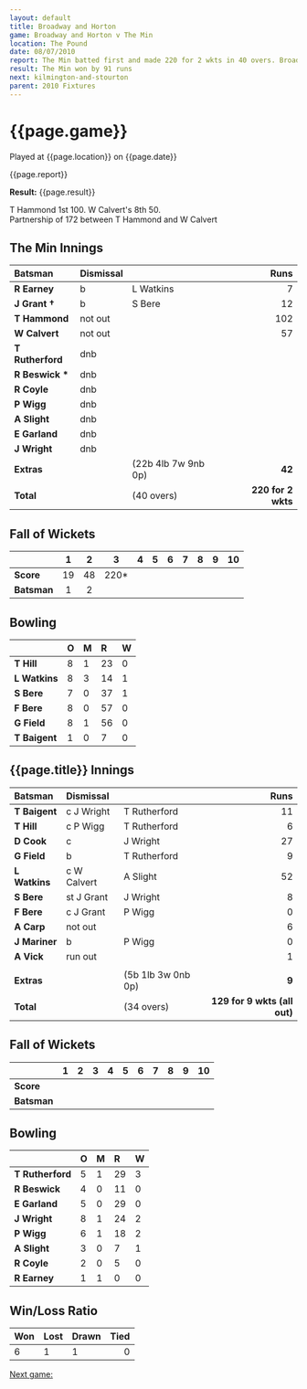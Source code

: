 ```yaml
---
layout: default
title: Broadway and Horton
game: Broadway and Horton v The Min
location: The Pound
date: 08/07/2010
report: The Min batted first and made 220 for 2 wkts in 40 overs. Broadway and Horton replied with 129 for 9 wkts (all out) in 34 overs
result: The Min won by 91 runs
next: kilmington-and-stourton
parent: 2010 Fixtures
---
```


# {{page.game}}

Played at {{page.location}} on {{page.date}}

{{page.report}}

**Result:** {{page.result}}

T Hammond 1st 100. W Calvert's 8th 50.<br />
Partnership of 172 between T Hammond and W Calvert

## The Min Innings

| Batsman | Dismissal |  | Runs |
|:---|:---|---|---:|
| **R Earney** | b | L Watkins | 7 |
| **J Grant &#8224;** | b | S Bere | 12 |
| **T Hammond** | not out |  | 102 |
| **W Calvert** |not out |   | 57 |
| **T Rutherford** | dnb |  |  |
| **R Beswick &#42;** | dnb |  |  |
| **R Coyle** | dnb |  |  |
| **P Wigg** | dnb |  |  |
| **A Slight** | dnb |  |  |
| **E Garland** | dnb |  |  |
| **J Wright** | dnb |  |  |
| **Extras** | | (22b 4lb 7w 9nb 0p) | **42** |
| **Total** | | (40 overs) | ****220 for 2 wkts**** |

## Fall of Wickets

| | 1 | 2 | 3 | 4 | 5 | 6 | 7 | 8 | 9 | 10 |
|---|:---:|:---:|:---:|:---:|:---:|:---:|:---:|:---:|:---:|:---:|
| **Score** | 19 | 48 | 220&#42; |  |  |  |  |  |  |  |
| **Batsman** | 1 | 2 |  |  |  |  |  |  |  |  |

## Bowling

| | O | M | R | W |
|---|:---|:---|:---|:---|
| **T Hill** | 8 | 1 | 23 | 0 |
| **L Watkins** | 8 | 3 | 14 | 1 |
| **S Bere** | 7 | 0 | 37 | 1 |
| **F Bere** | 8 | 0 | 57 | 0 |
| **G Field** | 8 | 1 | 56 | 0 |
| **T Baigent** | 1 | 0 | 7 | 0 |

## {{page.title}} Innings

| Batsman | Dismissal |  | Runs |
|:---|:---|---|---:|
| **T Baigent** | c J Wright | T Rutherford | 11 |
| **T Hill** | c P Wigg | T Rutherford | 6 |
| **D Cook** | c | J Wright | 27 |
| **G Field** | b | T Rutherford | 9 |
| **L Watkins** | c W Calvert | A Slight | 52 |
| **S Bere** | st J Grant | J Wright | 8 |
| **F Bere** | c J Grant | P Wigg | 0 |
| **A Carp** | not out |  | 6 |
| **J Mariner** | b | P Wigg | 0 |
| **A Vick** | run out |  | 1 |
|  |  |  |  |
| **Extras** | | (5b 1lb 3w 0nb 0p) | **9** |
| **Total** | | (34 overs) | ****129 for 9 wkts (all out)**** |

## Fall of Wickets

| | 1 | 2 | 3 | 4 | 5 | 6 | 7 | 8 | 9 | 10 |
|---|:---:|:---:|:---:|:---:|:---:|:---:|:---:|:---:|:---:|:---:|
| **Score** |  |  |  |  |  |  |  |  |  |  |
| **Batsman** |  |  |  |  |  |  |  |  |  |  |

## Bowling

| | O | M | R | W |
|---|:---|:---|:---|:---|
| **T Rutherford** | 5 | 1 | 29 | 3 |
| **R Beswick** | 4 | 0 | 11 | 0 |
| **E Garland** | 5 | 0 | 29 | 0 |
| **J Wright** | 8 | 1 | 24 | 2 |
| **P Wigg** | 6 | 1 | 18 | 2 |
| **A Slight** | 3 | 0 | 7 | 1 |
| **R Coyle** | 2 | 0 | 5 | 0 |
| **R Earney** | 1 | 1 | 0 | 0 |

## Win/Loss Ratio

| Won | Lost | Drawn | Tied |
|:---|:---|:---|---:|
| 6 | 1 | 1 | 0 |

[Next game:]({{page.next}})